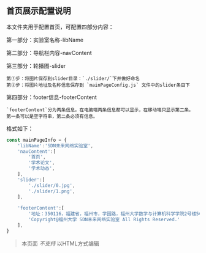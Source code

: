 ## 首页展示配置说明

本文件夹用于配置首页，可配置四部分内容：

第一部分：实验室名称-libName

第二部分：导航栏内容-navContent

第三部分：轮播图-slider
```
第①步：将图片保存到slider目录：`./slider/`下并做好命名
第②步：将图片地址及名称信息保存到 `mainPageConfig.js` 文件中的slider条目下
```
第四部分：footer信息-footerContent
```
`footerContent`分为两条信息。在电脑端两条信息都可以显示，在移动端只显示第二条。
第一条可以是空字符串，第二条必须有信息。
```

格式如下：

```js
const mainPageInfo = {
    'libName':'SDN未来网络实验室',
    'navContent':[
        '首页',
        '学术论文',
        '学术动态',        
    ],
    'slider':[
        './slider/0.jpg',
        './slider/1.png',
    ],
    
    'footerContent':[
        '地址：350116，福建省，福州市，学园路，福州大学数学与计算机科学学院2号楼504-2室.',
        'Copyright@福州大学 SDN未来网络实验室 All Rights Reserved.'
    ],
}
```
> 本页面 *不支持* 以HTML方式编辑
